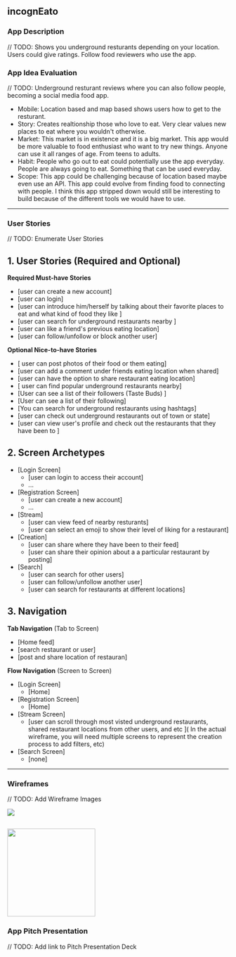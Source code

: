 ## incognEato

### App Description
// TODO: Shows you underground resturants depending on your location. Users could give ratings. Follow food reviewers who use the app. 

### App Idea Evaluation
// TODO: Underground resturant reviews where you can also follow people, becoming a social media food app. 

- Mobile: Location based and map based shows users how to get to the resturant. 
- Story: Creates realtionship those who love to eat. Very clear values new places to eat where you wouldn't otherwise.
- Market: This market is in existence and it is a big market. This app would be more valuable to food enthusiast who want to try new things. Anyone can use it all ranges of age. From teens to adults. 
- Habit: People who go out to eat could potentially use the app everyday. People are always going to eat. Something that can be used everyday. 
- Scope: This app could be challenging because of location based maybe even use an API. This app could evolve from finding food to connecting with people. I think this app stripped down would still be interesting to build because of the different tools we would have to use. 

---

### User Stories
// TODO: Enumerate User Stories
## 1. User Stories (Required and Optional)

**Required Must-have Stories**

 * [user can create a new account]
 * [user can login]
 * [user can introduce him/herself by talking about their favorite places to eat and what kind of food they like ]
 * [user can search for underground restaurants nearby ]
 * [user can like a friend's previous eating location]
 * [user can follow/unfollow or block another user]

**Optional Nice-to-have Stories**

 * [ user can post photos of their food or them eating]
 * [user can add a comment under friends eating location when shared]
 * [user can have the option to share restaurant eating location]
 * [ user can find popular underground restaurants nearby]
 * [User can see a list of their followers (Taste Buds) ]
 * [User can see a list of their following]
 * [You can search for underground restaurants using hashtags]
 * [user can check out underground restaurants out of town or state]
 * [user can view user's profile and check out the restaurants that they have been to ]

## 2. Screen Archetypes

 * [Login Screen]
   * [user can login to access their account]
   * ...
 * [Registration Screen]
   * [user can create a new account]
   * ...
* [Stream]
    * [user can view feed of nearby resturants]
    * [user can select an emoji to show their level of liking for a restaurant]
* [Creation]
    * [user can share  where they have been to their feed]
    * [user can share their opinion about a a particular restaurant by posting]
* [Search]
    * [user can search for other users]
    * [user can follow/unfollow another user]
    * [user can search for restaurants at different locations]

## 3. Navigation

**Tab Navigation** (Tab to Screen)

 * [Home feed]
 * [search restaurant or user]
 * [post and share location of restauran]

**Flow Navigation** (Screen to Screen)

 * [Login Screen]
   * [Home]
* [Registration Screen]
    * [Home]
 * [Stream Screen]
   * [user can scroll through most visted underground restaurants, shared restaurant locations from other users, and etc ]( In the actual wireframe, you will need multiple screens to represent the creation process to add filters, etc)
* [Search Screen]
    * [none]


---

### Wireframes
// TODO: Add Wireframe Images

<img src="https://screenshotscdn.firefoxusercontent.com/images/fb665e62-beeb-4740-88a8-a70d51492133.png">


<img src="http://g.recordit.co/njk7gDErPv.gif" width=200><br>
---

### App Pitch Presentation
// TODO: Add link to Pitch Presentation Deck
